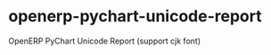 openerp-pychart-unicode-report
==============================

OpenERP PyChart Unicode Report (support cjk font)